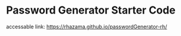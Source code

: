 # Password Generator Starter Code

accessable link: https://rhazama.github.io/passwordGenerator-rh/

